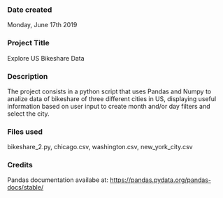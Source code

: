 ### Date created
Monday, June 17th 2019

### Project Title
Explore US Bikeshare Data

### Description
The project consists in a python script that uses Pandas and Numpy to analize data of bikeshare of three different cities in US, displaying useful information based on user input to create month and/or day filters and select the city.

### Files used
bikeshare_2.py, chicago.csv, washington.csv, new_york_city.csv

### Credits
Pandas documentation availabe at:
https://pandas.pydata.org/pandas-docs/stable/
